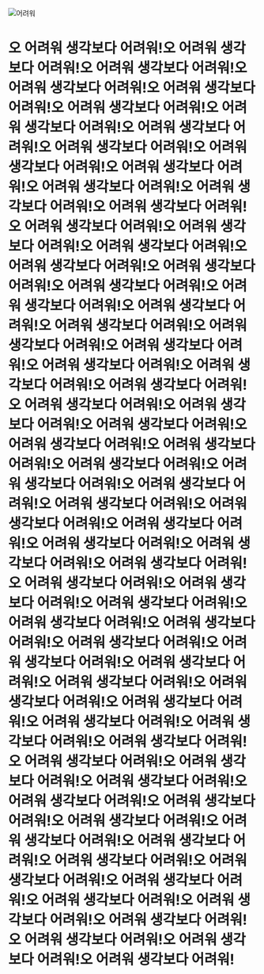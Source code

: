 ![어려워](https://i.namu.wiki/i/MOb5Q4Njt88k0gHsWdLhfBGHyWmRNBWAC2WAwIgcZfEwbLIRfEMsrPL9MS3gig27gDUAOOp9IDTc5go_j_SWoA.webp)

# 오 어려워 생각보다 어려워!오 어려워 생각보다 어려워!오 어려워 생각보다 어려워!오 어려워 생각보다 어려워!오 어려워 생각보다 어려워!오 어려워 생각보다 어려워!오 어려워 생각보다 어려워!오 어려워 생각보다 어려워!오 어려워 생각보다 어려워!오 어려워 생각보다 어려워!오 어려워 생각보다 어려워!오 어려워 생각보다 어려워!오 어려워 생각보다 어려워!오 어려워 생각보다 어려워!오 어려워 생각보다 어려워!오 어려워 생각보다 어려워!오 어려워 생각보다 어려워!오 어려워 생각보다 어려워!오 어려워 생각보다 어려워!오 어려워 생각보다 어려워!오 어려워 생각보다 어려워!오 어려워 생각보다 어려워!오 어려워 생각보다 어려워!오 어려워 생각보다 어려워!오 어려워 생각보다 어려워!오 어려워 생각보다 어려워!오 어려워 생각보다 어려워!오 어려워 생각보다 어려워!오 어려워 생각보다 어려워!오 어려워 생각보다 어려워!오 어려워 생각보다 어려워!오 어려워 생각보다 어려워!오 어려워 생각보다 어려워!오 어려워 생각보다 어려워!오 어려워 생각보다 어려워!오 어려워 생각보다 어려워!오 어려워 생각보다 어려워!오 어려워 생각보다 어려워!오 어려워 생각보다 어려워!오 어려워 생각보다 어려워!오 어려워 생각보다 어려워!오 어려워 생각보다 어려워!오 어려워 생각보다 어려워!오 어려워 생각보다 어려워!오 어려워 생각보다 어려워!오 어려워 생각보다 어려워!오 어려워 생각보다 어려워!오 어려워 생각보다 어려워!오 어려워 생각보다 어려워!오 어려워 생각보다 어려워!오 어려워 생각보다 어려워!오 어려워 생각보다 어려워!오 어려워 생각보다 어려워!오 어려워 생각보다 어려워!오 어려워 생각보다 어려워!오 어려워 생각보다 어려워!오 어려워 생각보다 어려워!오 어려워 생각보다 어려워!오 어려워 생각보다 어려워!오 어려워 생각보다 어려워!오 어려워 생각보다 어려워!오 어려워 생각보다 어려워!오 어려워 생각보다 어려워!오 어려워 생각보다 어려워!오 어려워 생각보다 어려워!오 어려워 생각보다 어려워!오 어려워 생각보다 어려워!오 어려워 생각보다 어려워!오 어려워 생각보다 어려워!오 어려워 생각보다 어려워!오 어려워 생각보다 어려워!오 어려워 생각보다 어려워!오 어려워 생각보다 어려워!

